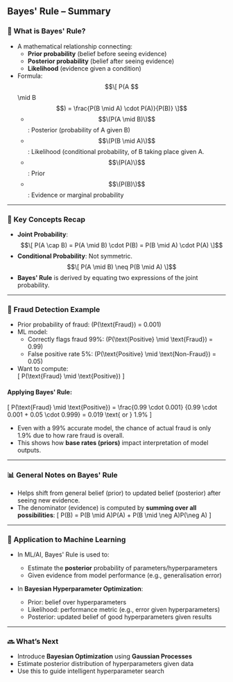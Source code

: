 ## Bayes' Rule – Summary

### 📘 What is Bayes' Rule?
- A mathematical relationship connecting:
  - **Prior probability** (belief before seeing evidence)
  - **Posterior probability** (belief after seeing evidence)
  - **Likelihood** (evidence given a condition)
- Formula:  
  $$\[
  P(A $$\mid B$$) = \frac{P(B \mid A) \cdot P(A)}{P(B)}
  \]$$
  - $$\(P(A \mid B)\)$$: Posterior (probability of A given B)
  - $$\(P(B \mid A)\)$$: Likelihood (conditional probability, of B taking place given A.
  - $$\(P(A)\)$$: Prior
  - $$\(P(B)\)$$: Evidence or marginal probability

---

### 🧠 Key Concepts Recap
- **Joint Probability**:  
  $$\[
  P(A \cap B) = P(A \mid B) \cdot P(B) = P(B \mid A) \cdot P(A)
  \]$$
- **Conditional Probability**: Not symmetric.  
  $$\[
  P(A \mid B) \neq P(B \mid A)
  \]$$
- **Bayes' Rule** is derived by equating two expressions of the joint probability.

---

### 🏦 Fraud Detection Example
- Prior probability of fraud: \(P(\text{Fraud}) = 0.001\)
- ML model:
  - Correctly flags fraud 99%: \(P(\text{Positive} \mid \text{Fraud}) = 0.99\)
  - False positive rate 5%: \(P(\text{Positive} \mid \text{Non-Fraud}) = 0.05\)
- Want to compute:  
  \[
  P(\text{Fraud} \mid \text{Positive})
  \]

#### Applying Bayes' Rule:
\[
P(\text{Fraud} \mid \text{Positive}) = 
\frac{0.99 \cdot 0.001}
     {0.99 \cdot 0.001 + 0.05 \cdot 0.999}
= 0.019 \text{ or } 1.9\%
\]

- Even with a 99% accurate model, the chance of actual fraud is only 1.9% due to how rare fraud is overall.
- This shows how **base rates (priors)** impact interpretation of model outputs.

---

### 📊 General Notes on Bayes' Rule
- Helps shift from general belief (prior) to updated belief (posterior) after seeing new evidence.
- The denominator (evidence) is computed by **summing over all possibilities**:
  \[
  P(B) = P(B \mid A)P(A) + P(B \mid \neg A)P(\neg A)
  \]

---

### 🤖 Application to Machine Learning
- In ML/AI, Bayes' Rule is used to:
  - Estimate the **posterior** probability of parameters/hyperparameters
  - Given evidence from model performance (e.g., generalisation error)

- In **Bayesian Hyperparameter Optimization**:
  - Prior: belief over hyperparameters
  - Likelihood: performance metric (e.g., error given hyperparameters)
  - Posterior: updated belief of good hyperparameters given results

---

### 🔜 What’s Next
- Introduce **Bayesian Optimization** using **Gaussian Processes**
- Estimate posterior distribution of hyperparameters given data
- Use this to guide intelligent hyperparameter search
